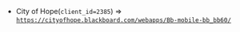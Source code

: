  - City of Hope(`client_id=2385`) => [`https://cityofhope.blackboard.com/webapps/Bb-mobile-bb_bb60/`](https://cityofhope.blackboard.com/webapps/Bb-mobile-bb_bb60/)
